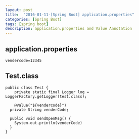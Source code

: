 ```yaml
---
layout: post
title:  "2016-01-11-[Spring Boot] application.properties"
categories: [Spring Boot]
tags: [spring boot]
description: application.properties and Value Annotation
---
```


application.properties
---
```
vendercode=12345
```

Test.class
---
```
public class Test {
	private static final Logger log = LoggerFactory.getLogger(test.class);

	@Value("${vendercode}")
  private String venderCode;
  
  public void sendOpenMsg() {
    System.out.println(venderCode) 
  }
}  
```
